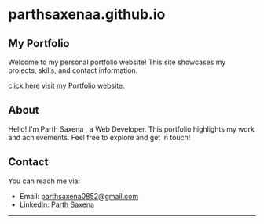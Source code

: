 # parthsaxenaa.github.io
## My Portfolio

Welcome to my personal portfolio website! This site showcases my projects, skills, and contact information.

click [here](https://parthsaxenaa.github.io/) visit my Portfolio website.


## About

Hello! I'm Parth Saxena , a Web Developer. This portfolio highlights my work and achievements. Feel free to explore and get in touch!

## Contact

You can reach me via:

- Email: [parthsaxena0852@gmail.com](https://parthsaxena0852@gmail.com)
- LinkedIn: [Parth Saxena](https://www.linkedin.com/in/parth-saxena-1826411ba/)

---
